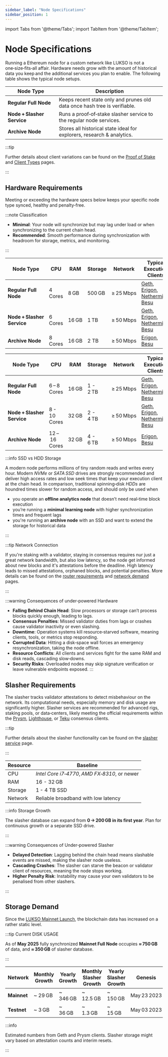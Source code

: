 ```yaml
---
sidebar_label: "Node Specifications"
sidebar_position: 1
---
```


import Tabs from '@theme/Tabs';
import TabItem from '@theme/TabItem';

# Node Specifications

Running a Ethereum node for a custom network like LUKSO is not a one‑size‑fits‑all affair. Hardware needs grow with the amount of historical data you keep and the additional services you plan to enable. The following table shows the typical node setups.

| Node Type                  | Description                                                               |
| -------------------------- | ------------------------------------------------------------------------- |
| **Regular Full Node**      | Keeps recent state only and prunes old data once hash tree is verifiable. |
| **Node + Slasher Service** | Runs a proof‑of‑stake slasher service to the regular node services.       |
| **Archive Node**           | Stores all historical state ideal for explorers, research & analytics.    |

:::tip

Further details about client variations can be found on the [Proof of Stake](/docs/theory/blockchain-knowledge/proof-of-stake.md) and [Client Types](/docs/theory/blockchain-knowledge/client-types.md) pages.

:::

## Hardware Requirements

Meeting or exceeding the hardware specs below keeps your specific node type synced, healthy and penalty‑free.

:::note Classification

- **Minimal**: Your node will synchronize but may lag under load or when synchronizing to the current chain head.
- **Recommended**: Smooth performance during synchronization with headroom for storage, metrics, and monitoring.

:::

<Tabs>
<TabItem value="minimal" label="Minimal">

| Node Type                  | CPU     | RAM   | Storage | Network   | Typical Execution Clients              |
| -------------------------- | ------- | ----- | ------- | --------- | -------------------------------------- |
| **Regular Full Node**      | 4 Cores | 8 GB  | 500 GB  | ≥ 25 Mbps | [Geth], [Erigon], [Nethermind], [Besu] |
| **Node + Slasher Service** | 6 Cores | 16 GB | 1 TB    | ≥ 50 Mbps | [Geth], [Erigon], [Nethermind], [Besu] |
| **Archive Node**           | 8 Cores | 16 GB | 2 TB    | ≥ 50 Mbps | [Erigon], [Besu]                       |

</TabItem>

<TabItem value="recommended" label="Recommended">

| Node Type                  | CPU           | RAM   | Storage   | Network   | Typical Execution Clients              |
| -------------------------- | ------------- | ----- | --------- | --------- | -------------------------------------- |
| **Regular Full Node**      | 6 – 8 Cores   | 16 GB | 1 - 2 TB  | ≥ 25 Mbps | [Geth], [Erigon], [Nethermind], [Besu] |
| **Node + Slasher Service** | 8 - 10 Cores  | 32 GB | 2 - 4 TB  | ≥ 50 Mbps | [Geth], [Erigon], [Nethermind], [Besu] |
| **Archive Node**           | 12 – 16 Cores | 32 GB | 4 - 6 TB  | ≥ 50 Mbps | [Erigon], [Besu]                       |

</TabItem>
</Tabs>

:::info SSD vs HDD Storage

A modern node performs millions of tiny random reads and writes every hour. Modern _NVMe_ or _SATA SSD_ drives are strongly recommended and deliver high access rates and low seek times that keep your execution client at the chain head. In comparison, traditional spinning‑disk _HDDs_ are houndred times slower for random access, and should only be used when

- you operate an **offline analytics node** that doesn’t need real‑time block execution
- you’re running a **minimal learning node** with higher synchronization times and frequent lags
- you're running an **archive node** with an SSD and want to extend the storage for historical data

:::

:::tip Network Connection

If you're staking with a validator, staying in consensus requires nur just a great network bandwidth, but also low latency, so the node get informed about new blocks and it's attestations before the deadline. High latency leads to missed attestations, orphaned blocks, and potential penalties. More details can be found on the [router requirements](/docs/theory/preparations/router-requirements.md) and [network demand](/docs/theory/preparations/network-demand.md) pages.

:::

:::warning Consequences of under‑powered Hardware

- **Falling Behind Chain Head**: Slow processors or storage can’t process blocks quickly enough, leading to lags.
- **Consensus Penalties**: Missed validator duties from lags or crashes cause validator inactivity or even slashing.
- **Downtime**: Operation systems kill resource‑starved software, meaning clients, tools, or metrics stop responding.
- **Corrupted Data**: Hitting a disk‑space wall forces an emergency resynchronization, taking the node offline.
- **Resource Conflicts**: All clients and services fight for the same RAM and disk reads, cascading slow‑downs.
- **Security Risks**: Overloaded nodes may skip signature verification or leave vulnerable endpoints exposed.
  :::

## Slasher Requirements

The slasher tracks validator attestations to detect misbehaviour on the network. Its computational needs, especially memory and disk usage are significantly higher. Slasher services are recommended for advanced rigs, staking pools, or data‑centers, likely meeting the official requirements within the [Prysm], [Lighthouse], or [Teku] consensus clients.

:::tip

Further details about the slasher functionality can be found on the [slasher service](/docs/theory/node-operation/slasher-service.md) page.

:::

| Resource | Baseline                                      |
| -------- | --------------------------------------------- |
| CPU      | _Intel Core i7‑4770_, *AMD FX‑8310*, or newer |
| RAM      | 16 - 32 GB                                    |
| Storage  | 1 - 4 TB SSD                                  |
| Network  | Reliable broadband with low latency           |

:::info Storage Growth

The slasher database can expand from **0 → 200 GB in its first year**. Plan for continuous growth or a separate SSD drive.

:::

:::warning Consequences of Under‑powered Slasher

- **Delayed Detection**: Lagging behind the chain head means slashable events are missed, making the slasher node useless.
- **Cascading Crashes**: The slasher can starve the beacon or validator client of resources, meaning the node stops working.
- **Higher Penalty Risk**: Instability may cause your own validators to be penalised from other slashers.

:::

## Storage Demand

Since the [LUKSO Mainnet Launch](https://medium.com/lukso/genesis-validators-start-your-clients-fe01db8f3fba), the blockchain data has increased on a rather static level.

:::tip Current DISK USAGE

As of **May 2025** fully synchronized **Mainnet Full Node** occupies **≈ 750 GB** of data, and **≈ 350 GB** of slasher database.

:::

| Network     | **Monthly** Growth | **Yearly** Growth | **Monthly** Slasher Growth | **Yearly** Slasher Growth | Genesis     |
| ----------- | ------------------ | ----------------- | -------------------------- | ------------------------- | ----------- |
| **Mainnet** | ~ 29 GB            | ~ 346 GB          | ~ 12.5 GB                  | ~ 150 GB                  | May 23 2023 |
| **Testnet** | ~ 3 GB             | ~ 36 GB           | ~ 1.3 GB                   | ~ 15 GB                   | May 03 2023 |

:::info

Estimated numbers from Geth and Prysm clients. Slasher storage might vary based on attestation counts and interim resets.

:::

[Geth]: https://geth.ethereum.org/docs/getting-started/hardware-requirements
[Erigon]: https://docs.erigon.tech/getting-started/hw-requirements
[Nethermind]: https://docs.nethermind.io/get-started/system-requirements/
[Besu]: https://besu.hyperledger.org/24.3.0/public-networks/get-started/system-requirements
[Prysm]: https://docs.prylabs.network/docs/prysm-usage/slasher
[Lighthouse]: https://lighthouse-book.sigmaprime.io/installation.html#recommended-hardware
[Teku]: https://docs.teku.consensys.io/development/get-started/system-requirements
[Nimbus]: https://nimbus.guide/hardware.html
